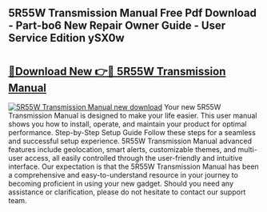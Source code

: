 ## 5R55W Transmission Manual Free Pdf Download - Part-bo6 New Repair Owner Guide - User Service Edition ySX0w

# <h2><a href="http://bc16012.oget.top/?id=5R55W+Transmission+Manual">🔗Download New 👉🔴 5R55W Transmission Manual</a></h2>

[![5R55W Transmission Manual new download](https://i.imgur.com/5g1atiW.png)](http://bc16012.oget.top/?id=5R55W+Transmission+Manual)
Your new 5R55W Transmission Manual is designed to make your life easier. This user manual shows you how to install, operate, and maintain your product for optimal performance. Step-by-Step Setup Guide Follow these steps for a seamless and successful setup experience. 5R55W Transmission Manual advanced features include geolocation, smart alerts, customizable themes, and multi-user access, all easily controlled through the user-friendly and intuitive interface. Our expectation is that the 5R55W Transmission Manual has been a comprehensive and easy-to-understand resource in your journey to becoming proficient in using your new gadget. Should you need any assistance or clarification, please do not hesitate to contact our support team.
